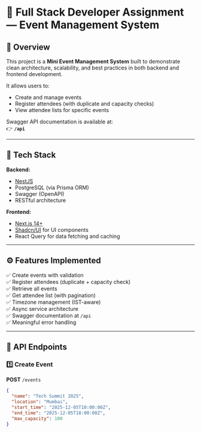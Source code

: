 # 🧪 Full Stack Developer Assignment — Event Management System

## 🚀 Overview
This project is a **Mini Event Management System** built to demonstrate clean architecture, scalability, and best practices in both backend and frontend development.

It allows users to:
- Create and manage events  
- Register attendees (with duplicate and capacity checks)  
- View attendee lists for specific events  

Swagger API documentation is available at:  
👉 **`/api`**

---

## 🧱 Tech Stack

**Backend:**
- [NestJS](https://nestjs.com/)
- PostgreSQL (via Prisma ORM)
- Swagger (OpenAPI)
- RESTful architecture

**Frontend:**
- [Next.js 14+](https://nextjs.org/)
- [Shadcn/UI](https://ui.shadcn.com/) for UI components
- React Query for data fetching and caching

---

## ⚙️ Features Implemented
✅ Create events with validation  
✅ Register attendees (duplicate + capacity check)  
✅ Retrieve all events  
✅ Get attendee list (with pagination)  
✅ Timezone management (IST-aware)  
✅ Async service architecture  
✅ Swagger documentation at `/api`  
✅ Meaningful error handling  

---

## 🧩 API Endpoints

### 1️⃣ Create Event
**POST** `/events`
```json
{
  "name": "Tech Summit 2025",
  "location": "Mumbai",
  "start_time": "2025-12-05T10:00:00Z",
  "end_time": "2025-12-05T18:00:00Z",
  "max_capacity": 100
}
